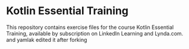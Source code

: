 # Kotlin Essential Training
This repository contains exercise files for the course Kotlin Essential Training, available by subscription on LinkedIn Learning and Lynda.com.
and yamlak edited it after forking
